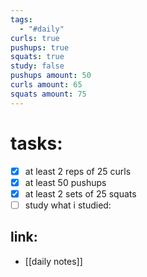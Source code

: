 ```yaml
---
tags:
  - "#daily"
curls: true
pushups: true
squats: true
study: false
pushups amount: 50
curls amount: 65
squats amount: 75
---
```

# tasks:
- [x] at least 2 reps of 25 curls 
- [x] at least 50 pushups
- [x] at least 2 sets of 25 squats
- [ ] study
      what i studied:  
## link: 
- [[daily notes]] 